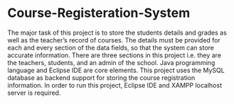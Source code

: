 # Course-Registeration-System

The major task of this project is to store the students details and grades as well as the teacher’s record of courses. The details must be provided for each and every section of the data fields, so that the system can store accurate information. There are three sections in this project i.e. they are the teachers, students, and an admin of the school.
Java programming language and Eclipse IDE are core elements. This project uses the MySQL database as backend support for storing the course registration information. In order to run this project, Eclipse IDE and XAMPP localhost server is required.
